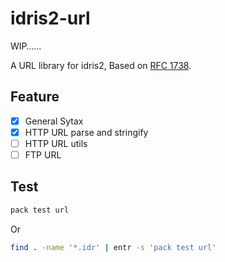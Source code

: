 # idris2-url
WIP……  

A URL library for idris2, Based on [RFC 1738](https://www.rfc-wiki.org/wiki/RFC1738).

## Feature
- [x] General Sytax
- [x] HTTP URL parse and stringify
- [ ] HTTP URL utils
- [ ] FTP URL

## Test

```bash
pack test url
```

Or

```bash
find . -name '*.idr' | entr -s 'pack test url'
```